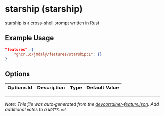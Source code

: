 
# starship (starship)

starship is a cross-shell prompt written in Rust

## Example Usage

```json
"features": {
    "ghcr.io/jmdaly/features/starship:1": {}
}
```

## Options

| Options Id | Description | Type | Default Value |
|-----|-----|-----|-----|




---

_Note: This file was auto-generated from the [devcontainer-feature.json](https://github.com/jmdaly/features/blob/main/src/starship/devcontainer-feature.json).  Add additional notes to a `NOTES.md`._
